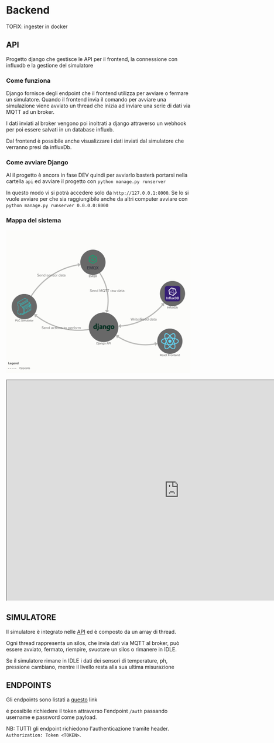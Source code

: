 # Backend

TOFIX: ingester in docker

## API
Progetto django che gestisce le API per il frontend, la connessione con influxdb e la gestione del simulatore

### Come funziona
Django fornisce degli endpoint che il frontend utilizza per avviare o fermare un simulatore. 
Quando il frontend invia il comando per avviare una simulazione viene avviato un thread che inizia
ad inviare una serie di dati via MQTT ad un broker.

I dati inviati al broker vengono poi inoltrati 
a django attraverso un webhook per poi essere salvati in un database influxb.

Dal frontend è possibile anche visualizzare i dati inviati dal simulatore che verranno presi da influxDb.

### Come avviare Django
Al il progetto è ancora in fase DEV quindi per avviarlo basterà portarsi nella cartella `api` ed avviare il progetto con `python manage.py runserver`

In questo modo vi si potrà accedere solo da `http://127.0.0.1:8000`. Se lo si vuole avviare per che sia raggiungibile anche da altri computer
avviare con `python manage.py runserver 0.0.0.0:8000`

### Mappa del sistema
![Image](docs/download.jpg)
<iframe src="https://embed.kumu.io/f0b00ab5c780b721d67cc7c889ea4d3e" width="940" height="600" frameborder="1"></iframe>

## SIMULATORE
Il simulatore è integrato nelle [API](#api) ed è composto da un array di thread.

Ogni thread rappresenta un silos, che invia dati via MQTT al broker, può essere avviato, fermato, riempire, svuotare un silos o rimanere in IDLE.

Se il simulatore rimane in IDLE i dati dei sensori di temperature, ph, pressione cambiano, mentre il livello resta alla sua ultima misurazione

## ENDPOINTS
Gli endpoints sono listati a [questo](docs/endpoints.md) link

é possibile richiedere il token attraverso l'endpoint `/auth` passando username e password come payload.

NB: TUTTI gli endpoint richiedono l'authenticazione tramite header. `Authorization: Token <TOKEN>`.